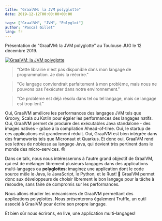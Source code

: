 ```yaml
---
title: "GraalVM: la JVM polyglotte"
date: 2019-12-12T00:00:00+00:00

tags: ["GraalVM", "JVM", "Polyglot"]
author: "Pascal Gillet"
lang: fr
---
```


Présentation de "GraalVM: la JVM polyglotte" au Toulouse JUG le 12 décembre 2019.


[![GraalVM: la JVM polyglotte](https://img.youtube.com/vi/PypmeSh1WlQ/0.jpg)](https://youtu.be/PypmeSh1WlQ)


> “Cette librairie n'est pas disponible dans mon langage de programmation. Je dois la réécrire."

> "Ce langage conviendrait parfaitement à mon problème, mais nous ne pouvons pas l'exécuter dans notre environnement."

> "Ce problème est déjà résolu dans tel ou tel langage, mais ce langage est trop lent."

Oui, GraalVM améliore les performances des langages JVM tels que Groovy, Scala ou Kotlin pour égaler les performances des langages natifs. Oui, GraalVM permet de produire des exécutables Java standalone - des images natives - grâce à la compilation Ahead-of-time. Oui, le startup de ces applications est grandement réduit. Oui, GraalVM est bien intégrée dans des frameworks tels que Micronaut et Quarkus. Et donc oui, GraalVM rend ses lettres de noblesse au langage Java, qui devient très pertinent dans le monde des micro-services. 😛

Dans ce talk, nous nous intéresserons à l'autre grand objectif de GraalVM, qui est de mélanger librement plusieurs langages dans des applications multi-langages ou **polyglottes**: imaginez une application dont le code source mêle le Java, le JavaScript, le Python, et le Rust! 🤯  GraalVM permet donc aux développeurs de choisir librement le bon langage pour la tâche à résoudre, sans faire de compromis sur les performances.

Nous allons étudier les mécanismes de GraalVM permettant des applications polyglottes. Nous présenterons également Truffle, un outil associé à GraalVM pour écrire son propre langage.

Et bien sûr nous écrirons, en live, une application multi-langages!

